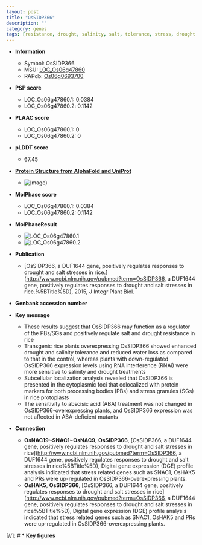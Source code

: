 ```yaml
---
layout: post
title: "OsSIDP366"
description: ""
category: genes
tags: [resistance, drought, salinity, salt, tolerance, stress, drought resistance, abscisic acid]
---
```


* **Information**  
    + Symbol: OsSIDP366  
    + MSU: [LOC_Os06g47860](http://rice.plantbiology.msu.edu/cgi-bin/ORF_infopage.cgi?orf=LOC_Os06g47860)  
    + RAPdb: [Os06g0693700](http://rapdb.dna.affrc.go.jp/viewer/gbrowse_details/irgsp1?name=Os06g0693700)  

* **PSP score**  
    + LOC_Os06g47860.1: 0.0384 
    + LOC_Os06g47860.2: 0.1142 

* **PLAAC score**  
    + LOC_Os06g47860.1: 0 
    + LOC_Os06g47860.2: 0 

* **pLDDT score**
    + 67.45

* **[Protein Structure from AlphaFold and UniProt](https://www.uniprot.org/uniprotkb/Q5Z8K6/entry#structure)**
    + ![image](https://ricepsp.github.io/images/Q5/AF-Q5Z8K6-F1.png))

* **MolPhase score**
    + LOC_Os06g47860.1: 0.0384
    + LOC_Os06g47860.2: 0.1142

* **MolPhaseResult**
    + ![LOC_Os06g47860.1](https://ricepsp.github.io/pictures/LOC_Os06g/LOC_Os06g47860.1.png)
    + ![LOC_Os06g47860.2](https://ricepsp.github.io/pictures/LOC_Os06g/LOC_Os06g47860.2.png)

* **Publication**  
    + [OsSIDP366, a DUF1644 gene, positively regulates responses to drought and salt stresses in rice.](http://www.ncbi.nlm.nih.gov/pubmed?term=OsSIDP366, a DUF1644 gene, positively regulates responses to drought and salt stresses in rice.%5BTitle%5D), 2015, J Integr Plant Biol.

* **Genbank accession number**  

* **Key message**  
    + These results suggest that OsSIDP366 may function as a regulator of the PBs/SGs and positively regulate salt and drought resistance in rice
    + Transgenic rice plants overexpressing OsSIDP366 showed enhanced drought and salinity tolerance and reduced water loss as compared to that in the control, whereas plants with down-regulated OsSIDP366 expression levels using RNA interference (RNAi) were more sensitive to salinity and drought treatments
    + Subcellular localization analysis revealed that OsSIDP366 is presented in the cytoplasmic foci that colocalized with protein markers for both processing bodies (PBs) and stress granules (SGs) in rice protoplasts
    + The sensitivity to abscisic acid (ABA) treatment was not changed in OsSIDP366-overexpressing plants, and OsSIDP366 expression was not affected in ABA-deficient mutants

* **Connection**  
    + __OsNAC19~SNAC1~OsNAC9__, __OsSIDP366__, [OsSIDP366, a DUF1644 gene, positively regulates responses to drought and salt stresses in rice](http://www.ncbi.nlm.nih.gov/pubmed?term=OsSIDP366, a DUF1644 gene, positively regulates responses to drought and salt stresses in rice%5BTitle%5D), Digital gene expression (DGE) profile analysis indicated that stress related genes such as SNAC1, OsHAK5 and PRs were up-regulated in OsSIDP366-overexpressing plants.
    + __OsHAK5__, __OsSIDP366__, [OsSIDP366, a DUF1644 gene, positively regulates responses to drought and salt stresses in rice](http://www.ncbi.nlm.nih.gov/pubmed?term=OsSIDP366, a DUF1644 gene, positively regulates responses to drought and salt stresses in rice%5BTitle%5D), Digital gene expression (DGE) profile analysis indicated that stress related genes such as SNAC1, OsHAK5 and PRs were up-regulated in OsSIDP366-overexpressing plants.

[//]: # * **Key figures**  


